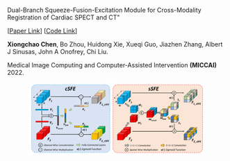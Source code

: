 Dual-Branch Squeeze-Fusion-Excitation Module for Cross-Modality Registration of Cardiac SPECT and CT"

[[Paper Link](https://link.springer.com/chapter/10.1007/978-3-031-16446-0_5)] 
[[Code Link](https://github.com/XiongchaoChen/DuSFE_CrossRegistration)]

**Xiongchao Chen**, Bo Zhou, Huidong Xie, Xueqi Guo, Jiazhen Zhang, Albert J Sinusas, John A Onofrey, Chi Liu.  

Medical Image Computing and Computer-Assisted Intervention **(MICCAI)** 2022.

<div align="center">
<img src="../images_paper/2022-1.png" width=80% />
</div>
